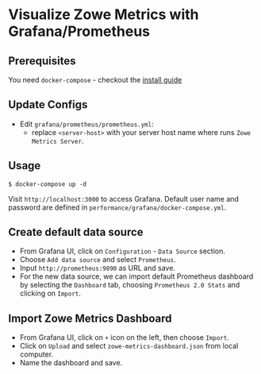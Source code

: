 # Visualize Zowe Metrics with Grafana/Prometheus

## Prerequisites

You need `docker-compose` - checkout the [install guide](https://docs.docker.com/compose/install/)

## Update Configs

- Edit `grafana/prometheus/prometheus.yml`:
  - replace `<server-host>` with your server host name where runs `Zowe Metrics Server`.

## Usage

```
$ docker-compose up -d
```

Visit `http://localhost:3000` to access Grafana. Default user name and password are defined in `performance/grafana/docker-compose.yml`.

## Create default data source

- From Grafana UI, click on `Configuration` - `Data Source` section.
- Choose `Add data source` and select `Prometheus`.
- Input `http://prometheus:9090` as URL and save.
- For the new data source, we can import default Prometheus dashboard by selecting the `Dashboard` tab, choosing `Prometheus 2.0 Stats` and clicking on `Import`.

## Import Zowe Metrics Dashboard

- From Grafana UI, click on `+` icon on the left, then choose `Import`.
- Click on `Upload` and select `zowe-metrics-dashboard.json` from local computer.
- Name the dashboard and save.
